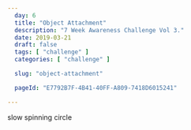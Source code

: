 ```yaml
---
  day: 6
  title: "Object Attachment"
  description: "7 Week Awareness Challenge Vol 3."
  date: 2019-03-21
  draft: false
  tags: [ "challenge" ]
  categories: [ "challenge" ]

  slug: "object-attachment"

  pageId: "E7792B7F-4B41-40FF-A809-7418D6015241"

---
```



slow spinning circle
